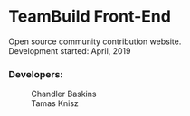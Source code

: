 # TeamBuild Front-End

Open source community contribution website.
<br>
Development started: April, 2019

### Developers:

<dl>
  <dd>Chandler Baskins</dd>
  <dd>Tamas Knisz</dd>
</dl>

